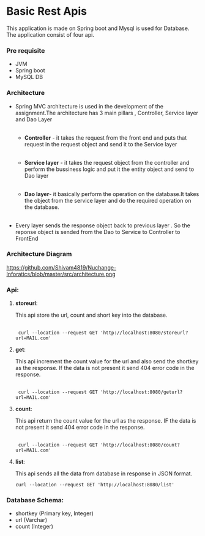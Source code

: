 # Basic Rest Apis
This application is made on Spring boot and Mysql is used for Database. The application consist of four api.

### Pre requisite
- JVM
- Spring boot 
- MySQL DB

### Architecture

- Spring MVC architecture is used in the development of the assignment.The architecture has 3 main
pillars , Controller, Service layer and Dao Layer <br/></br>
  
    - **Controller** - it takes the request from the front end and puts that request in the request object and 
send it to the Service layer<br/></br>

    - **Service layer** - it takes the request object from the controller and perform the bussiness logic and 
put it the entity object and send to Dao layer<br/></br>

    - **Dao layer**- it basically perform the operation on the database.It takes the object from the service layer
and do the required operation on the database.<br/></br>

- Every layer sends the response object back to previous layer . So the reponse object is sended from the Dao
to Service to Controller to FrontEnd

### Architecture Diagram
  https://github.com/Shivam4819/Nuchange-Inforatics/blob/master/src/architecture.png

### Api:

1. **storeurl**:
   
    This api store the url, count and short key into the database. <br/></br>

        curl --location --request GET 'http://localhost:8080/storeurl?url=MAIL.com'
2. **get**:
   
    This api increment the count value for the url and also send the shortkey as the response.
If the data is not present it send 404 error code in the response. <br/></br>

        curl --location --request GET 'http://localhost:8080/geturl?url=MAIL.com'
3. **count**: 
   
    This api return the count value for the url as the response.
 IF the data is not present it send 404 error code in the response.<br/></br>

        curl --location --request GET 'http://localhost:8080/count?url=MAIL.com'
 4. **list**:
    
    This api sends all the data from database in response in JSON format.

        curl --location --request GET 'http://localhost:8080/list'

### Database Schema:

- shortkey (Primary key, Integer)<br>
- url (Varchar)<br>
- count (Integer)

